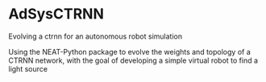 # AdSysCTRNN
Evolving a ctrnn for an autonomous robot simulation

Using the NEAT-Python package to evolve the weights and topology of a CTRNN network, with the goal of developing a simple virtual robot to find a light source
